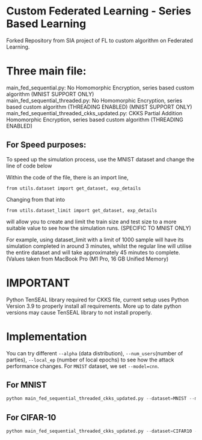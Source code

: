 # Custom Federated Learning - Series Based Learning
Forked Repository from SIA project of FL to custom algorithm on Federated Learning.

# Three main file:

main_fed_sequential.py: No Homomorphic Encryption, series based custom algorithm (MNIST SUPPORT ONLY) <br> 
main_fed_sequential_threaded.py: No Homomorphic Encryption, series based custom algorithm (THREADING ENABLED) (MNIST SUPPORT ONLY) <br>
main_fed_sequential_threaded_ckks_updated.py: CKKS Partial Addition Homomorphic Encryption, series based custom algorithm (THREADING ENABLED) <br>

## For Speed purposes:

To speed up the simulation process, use the MNIST dataset and change the line of code below

Within the code of the file, there is an import line, 
```
from utils.dataset import get_dataset, exp_details
```
Changing from that into
```
from utils.dataset_limit import get_dataset, exp_details
```
will allow you to create and limit the train size and test size to a more suitable value to see how the simulation runs. (SPECIFIC TO MNIST ONLY)

For example, using dataset_limit with a limit of 1000 sample will have its simulation completed in around 3 minutes, whilst the regular line will utilise the entire dataset and will take approximately 45 minutes to complete. (Values taken from MacBook Pro (M1 Pro, 16 GB Unified Memory)


# IMPORTANT

Python TenSEAL library required for CKKS file, current setup uses Python Version 3.9 to properly install all requirements. More up to date python versions may cause TenSEAL library to not install properly.


# Implementation

You can try different `--alpha` (data distribution), `--num_users`(number of parties), `--local_ep` (number of local epochs) to see how the attack performance changes. For `MNIST` dataset, we set `--model=cnn`.

## For MNIST
```python
python main_fed_sequential_threaded_ckks_updated.py --dataset=MNIST --model=cnn --alpha=1 --num_users=6 --local_ep=5
```

## For CIFAR-10
```python
python main_fed_sequential_threaded_ckks_updated.py --dataset=CIFAR10 --model=cnn --alpha=1 --num_users=6 --local_ep=5
```
